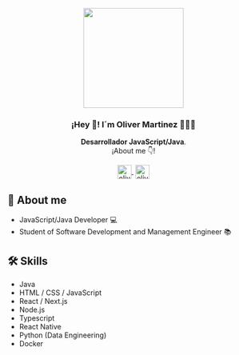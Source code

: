 <p align="center" width="300">
   <img align="center" width="200" src="https://lh3.googleusercontent.com/a/ACg8ocJgexxXpgCEAHqpGHalmlqxxvSnANKMpfzlc2C11yIQAfs=s360-c-no" />
   <h3 align="center">¡Hey 👋! I´m Oliver Martinez  👨🏻‍💻</h3>


<p align="center"><strong>Desarrollador JavaScript/Java</strong>.<br />¡About me 👇!</p>
<p align="center">
   <a href="https://www.linkedin.com/in/olivermtz/" target="blank" style='margin-right:4px'>
    <img align="center" src="https://cdn.jsdelivr.net/npm/simple-icons@3.0.1/icons/linkedin.svg" alt="olivermtz" height="28px" width="28px" />
  </a>

  <a href="https://www.instagram.com/olivermtz__/" target="blank">
    <img align="center" src="https://cdn.jsdelivr.net/npm/simple-icons@3.0.1/icons/instagram.svg" alt="olivermtz" height="28px" width="28px" />
  </a>

</p>

## 📝 About me
- JavaScript/Java Developer 💻
- Student of Software Development and Management Engineer 📚

## 🛠️ Skills
- Java
- HTML / CSS / JavaScript
- React / Next.js
- Node.js
- Typescript
- React Native
- Python (Data Engineering)
- Docker
